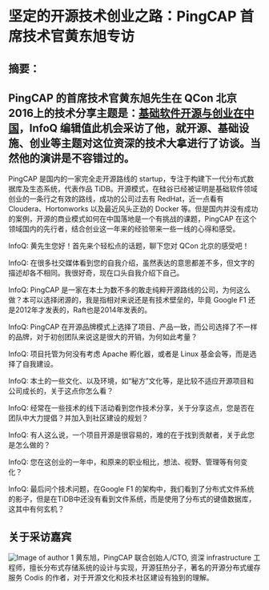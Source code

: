 # 坚定的开源技术创业之路：PingCAP 首席技术官黄东旭专访

## 摘要：

PingCAP 的首席技术官黄东旭先生在 QCon 北京2016上的技术分享主题是：[基础软件开源与创业在中国](http://2016.qconbeijing.com/speakers/201915)，InfoQ 编辑值此机会采访了他，就开源、基础设施、创业等主题对这位资深的技术大拿进行了访谈。当然他的演讲是不容错过的。
--------------------------------------------------

PingCAP 是国内的一家完全走开源路线的 startup，专注于构建下一代分布式数据库及生态系统，代表作品 TiDB。开源模式，在硅谷已经被证明是基础软件领域创业的一条行之有效的路线，成功的公司过去有 RedHat，近一点看有 Cloudera、Hortonworks 以及最近风头正劲的 Docker 等。但是国内并没有成功的案例，开源的商业模式如何在中国落地是一个有挑战的课题，PingCAP 在这个领域国内的先行者，结合创业这一年来的经验带来一些一线的心得和感受。

InfoQ: 黄先生您好！首先来个轻松点的话题，聊下您对 QCon 北京的感受吧！

>


InfoQ: 在很多社交媒体看到您的自我介绍，虽然表达的意思都差不多，但文字的描述却各不相同。我很好奇，现在口头自我介绍下自己。

>



InfoQ: PingCAP 是一家在本土为数不多的敢走纯粹开源路线的公司，为何这么做？本可以选择闭源的，我是指相对来说还是有技术壁垒的，毕竟 Google F1 还是2012年才发表的，Raft也是2014年发表的。

>




InfoQ: PingCAP 在开源品牌模式上选择了项目、产品一致，而公司选择了不一样的品牌，对于初创团队来说这是很大的开销，为何如此考量？

>


InfoQ: 项目托管为何没有考虑 Apache 孵化器，或者是 Linux 基金会等，而是选择了自我建设。

>


InfoQ: 本土的一些文化、以及环境，如“秘方”文化等，是比较不适应开源项目和公司成长的，关于这点你怎么看？

>

InfoQ: 经常在一些技术的线下活动看到您作技术分享，关于分享这点，您是否在团队中大力提倡？并加入到社区建设的规划？

>


InfoQ: 有人这么说，一个项目开源是很容易的，难的在于找到贡献者，关于此您是怎么做的？
>


InfoQ: 您在这创业的一年中，和原来的职业相比，想法、视野、管理等有何变化？
>


InfoQ: 最后问个技术问题，在Google F1 的架构中，我们看到了分布式文件系统的影子，但是在TiDB中还没有看到文件系统，而是使用了分布式的键值数据库，这其中有何玄机？

>




## 关于采访嘉宾
![Image of author 1](http://2016.qconbeijing.com/sites/default/files/styles/img-single-track/public/huangdongxu.jpg?itok=FAydxkgS)
黄东旭，PingCAP 联合创始人/CTO, 资深 infrastructure 工程师，擅长分布式存储系统的设计与实现，开源狂热分子，著名的开源分布式缓存服务 Codis 的作者，对于开源文化和技术社区建设有独到的理解。
